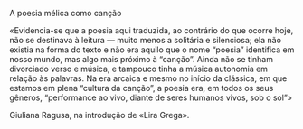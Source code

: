 A poesia mélica como canção

«Evidencia-se que a poesia aqui traduzida, ao contrário do que ocorre hoje, não se destinava à leitura — muito menos a solitária e silenciosa; ela não existia na forma do texto e não era aquilo que o nome “poesia” identifica em nosso mundo, mas algo mais próximo à “canção”. Ainda não se tinham divorciado verso e música, e tampouco tinha a música autonomia em relação às palavras. Na era arcaica e mesmo no início da clássica, em que estamos em plena “cultura da canção”, a poesia era, em todos os seus gêneros, “performance ao vivo, diante de seres humanos vivos, sob o sol”»

Giuliana Ragusa, na introdução de «Lira Grega».